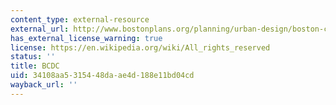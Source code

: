 ```yaml
---
content_type: external-resource
external_url: http://www.bostonplans.org/planning/urban-design/boston-civic-design-commission
has_external_license_warning: true
license: https://en.wikipedia.org/wiki/All_rights_reserved
status: ''
title: BCDC
uid: 34108aa5-3154-48da-ae4d-188e11bd04cd
wayback_url: ''
---
```

